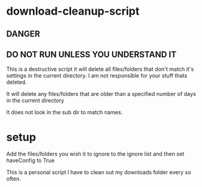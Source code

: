 # download-cleanup-script
## DANGER 
## DO NOT RUN UNLESS YOU UNDERSTAND IT

This is a destructive script it will delete all files/folders that don't match it's settings in the current directory. I am not responsible for your stuff thats deleted.

It will delete any files/folders that are older than a specified number of days in the current directory

It does not look in the sub dir to match names.

# setup
Add the files/folders you wish it to ignore to the ignore list and then set haveConfig to True

This is a personal script I have to clean out my downloads folder every so often.